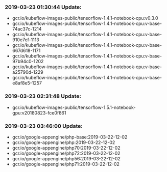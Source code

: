 ### 2019-03-23 01:30:44 Update:

- gcr.io/kubeflow-images-public/tensorflow-1.4.1-notebook-cpu:v0.3.0
- gcr.io/kubeflow-images-public/tensorflow-1.4.1-notebook-cpu:v-base-74ac37c-1214
- gcr.io/kubeflow-images-public/tensorflow-1.4.1-notebook-cpu:v-base-910e7ef-1113
- gcr.io/kubeflow-images-public/tensorflow-1.4.1-notebook-cpu:v-base-667d618-1171
- gcr.io/kubeflow-images-public/tensorflow-1.4.1-notebook-cpu:v-base-97b94c0-1202
- gcr.io/kubeflow-images-public/tensorflow-1.4.1-notebook-cpu:v-base-a25790d-1229
- gcr.io/kubeflow-images-public/tensorflow-1.4.1-notebook-cpu:v-base-e8af8e5-1257
### 2019-03-23 02:31:48 Update:

- gcr.io/kubeflow-images-public/tensorflow-1.5.1-notebook-gpu:v20180823-fce0f861
### 2019-03-23 03:46:00 Update:

- gcr.io/google-appengine/php-base:2019-03-22-12-02
- gcr.io/google-appengine/php:2019-03-22-12-02
- gcr.io/google-appengine/php70:2019-03-22-12-02
- gcr.io/google-appengine/php72:2019-03-22-12-02
- gcr.io/google-appengine/php56:2019-03-22-12-02
- gcr.io/google-appengine/php71:2019-03-22-12-02
